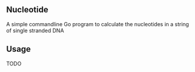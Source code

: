 ## Nucleotide

A simple commandline Go program to calculate the nucleotides in a string of single stranded DNA

## Usage 

TODO
